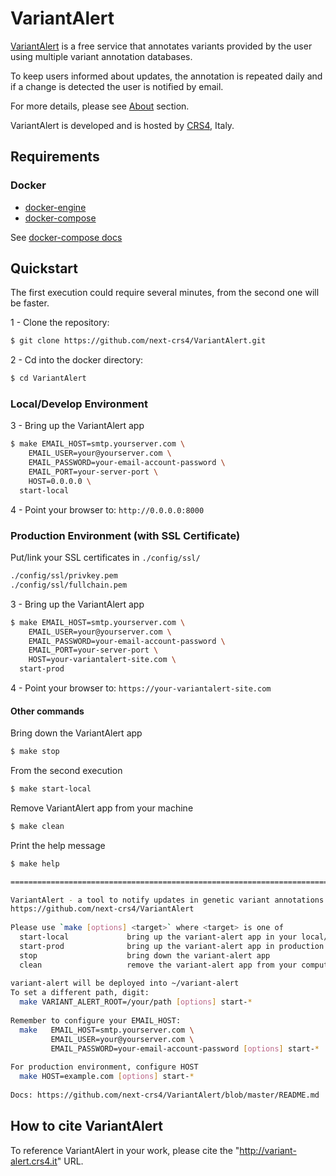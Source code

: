 # VariantAlert 

[VariantAlert](http://variant-alert.crs4.it/) is a free service that annotates variants provided by the user using multiple variant annotation databases.

To keep users informed about updates, the annotation is repeated daily and if a change is detected the user is notified by email.

For more details, please see [About](http://variant-alert.crs4.it/about) section.

VariantAlert is developed and is hosted by [CRS4](http://www.crs4.it/), Italy.
## Requirements

### Docker
- [docker-engine](https://docs.docker.com/engine/installation/) 
- [docker-compose](https://docs.docker.com/compose/install/) 

See [docker-compose docs](https://docs.docker.com/compose/reference/overview/)

## Quickstart

The first execution could require several minutes, from the second one will be faster.

1 - Clone the repository:  
```bash
$ git clone https://github.com/next-crs4/VariantAlert.git
```

2 - Cd into the docker directory:  
```bash
$ cd VariantAlert
```

### Local/Develop Environment
3 - Bring up the VariantAlert app
```bash
$ make EMAIL_HOST=smtp.yourserver.com \
    EMAIL_USER=your@yourserver.com \
    EMAIL_PASSWORD=your-email-account-password \
    EMAIL_PORT=your-server-port \
    HOST=0.0.0.0 \
  start-local
```

4 - Point your browser to: 
`http://0.0.0.0:8000`
 
### Production Environment (with SSL Certificate)
Put/link your SSL certificates in `./config/ssl/`
```bash
./config/ssl/privkey.pem
./config/ssl/fullchain.pem
```   

3 - Bring up the VariantAlert app
```bash
$ make EMAIL_HOST=smtp.yourserver.com \
    EMAIL_USER=your@yourserver.com \
    EMAIL_PASSWORD=your-email-account-password \
    EMAIL_PORT=your-server-port \
    HOST=your-variantalert-site.com \
  start-prod
```

4 - Point your browser to: 
`https://your-variantalert-site.com`
 
#### Other commands
 
Bring down the VariantAlert app
```bash
$ make stop
```

From the second execution
```bash
$ make start-local
```

Remove VariantAlert app from your machine
```bash
$ make clean
```

Print the help message
```bash
$ make help

===================================================================================================

VariantAlert - a tool to notify updates in genetic variant annotations
https://github.com/next-crs4/VariantAlert
 
Please use `make [options] <target>` where <target> is one of
  start-local             bring up the variant-alert app in your local/develop environment (0.0.0.0)
  start-prod              bring up the variant-alert app in production environment (with ssl)
  stop                    bring down the variant-alert app
  clean                   remove the variant-alert app from your computer
  
variant-alert will be deployed into ~/variant-alert
To set a different path, digit: 
  make VARIANT_ALERT_ROOT=/your/path [options] start-*
  
Remember to configure your EMAIL_HOST: 
  make   EMAIL_HOST=smtp.yourserver.com \
         EMAIL_USER=your@yourserver.com \
         EMAIL_PASSWORD=your-email-account-password [options] start-*
  
For production environment, configure HOST
  make HOST=example.com [options] start-*
 
Docs: https://github.com/next-crs4/VariantAlert/blob/master/README.md

```

## How to cite VariantAlert
To reference VariantAlert in your work, please cite the "http://variant-alert.crs4.it" URL.
